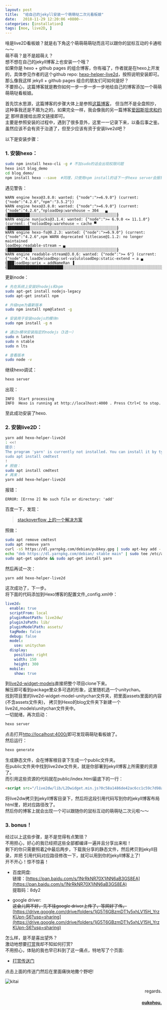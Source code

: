 ```yaml
---
layout: post
title:  "给自己的jekyll安装一个萌萌哒二次元看板娘"
date:   2018-11-29 12:20:06 +0800--
categories: [installation]
tags: [moe, live2D, ]  
---
```


啥是live2D看板娘？就是右下角这个萌萌萌萌哒而且可以跟你的鼠标互动的卡通啦～～  
萌不萌？是不是超萌え？  
想不想在自己的jekyll博客上也安装一个哦？  
如果你是 hexo + github pages 的组合博客，你有福了，作者就是在hexo上开发的，具体参见作者的这个github repo:
[hexo-helper-live2d](https://github.com/EYHN/hexo-helper-live2d)，按照说明安装即可。  
那么像我这样 jekyll + github pages 组合的朋友们可如何是好？  
不要担心，这篇博客就是教你如何一步一步一步一步地给自己的博客添加一个萌萌萌萌哒看板娘。  
 
首先饮水思源，这篇博客的步骤大体上是参照[这篇博客](https://done.moe/tutorial/2018/08/11/how-to-add-cute-live2d-in-jekyll-blog/#fnref:1)，
但当然不是全盘照抄，这种事我还是不屑为之的，如果完全一样，我会像我的另一篇博客[爱因斯坦求和约定](https://www.oukohou.wang/2018/10/25/Einstein-summation-convention/)
那样直接给出原文链接即可。  
主要是参照安装的过程中，遇到了很多意外，这里一一记录下来，以备后事之鉴。虽然应该不会有资于治道了，但至少应该有资于安装live2d吧？  
  
以下是安装步骤： 

### 1. 安装hexo：  

```bash
sudo npm install hexo-cli -g # 不加sudo的话会出现权限问题  
hexo init blog_demo  
cd blog_demo/  
npm install hexo --save  #同理，只使用npm install的话下一步hexo server会报错  

```

遇见警告：
```text
WARN engine hexo@3.8.0: wanted: {"node":">=6.9.0"} (current: {"node":"4.2.6","npm":"3.5.2"})
WARN engine hexo@3.8.0: wanted: {"node":">=6.9.0"} (current: {"node":"4.2.6","nploadDep:warehouse → 304   ▄ ╢██████████░░░░░░░░░░░░░░░░░░░░░░░░░░░░░░░░░░░░░░░╟
WARN engine nunjucks@3.1.4: wanted: {"node":">= 6.9.0 <= 11.1.0"} (current: {"noloadDep:warehouse → cache ▀ ╢██████████░░░░░░░░░░░░░░░░░░░░░░░░░░░░░░░░░░░░░░░╟
WARN engine hexo-fs@0.2.3: wanted: {"node":">=6.9.0"} (current: {"node":"4.2.6",npm WARN deprecated titlecase@1.1.2: no longer maintained
loadDep:readable-stream → ▄ ╢███████████░░░░░░░░░░░░░░░░░░░░░░░░░░░░░░░░░░░░░░╟
WARN engine readable-stream@3.0.6: wanted: {"node":">= 6"} (current: {"node":"4.loadDeloadDep:set-valuloloadDep:static-extend → a ▄ ╢███loadDep:urix → addNameRan ▐ ╢█████████████████████████░░░░░░░░░░░░░░░░░░░░░░░░░░░░░░░░░░░░░░░░░░░░░░░░░░░░░░░░░░░░░░░░░░░░░░░░░░░░░░░░╟
```

更新node：
```bash
# 先在系统上安装好nodejs和npm
sudo apt-get install nodejs-legacy
sudo apt-get install npm

# 升级npm为最新版本
sudo npm install npm@latest -g

# 安装用于安装nodejs的模块n
sudo npm install -g n

# 通过n模块安装指定的nodejs（3选一）
sudo n latest
sudo n stable
sudo n lts

# 查看版本
sudo node -v
```


继续hexo调试：
```bash
hexo server
```
出现：
```text
INFO  Start processing
INFO  Hexo is running at http://localhost:4000 . Press Ctrl+C to stop.
```

至此成功安装了hexo.

### 2. 安装live2D：
```bash
yarn add hexo-helper-live2d
: <<!
提示：
The program 'yarn' is currently not installed. You can install it by typing:
sudo apt install cmdtest
!
# 照做：
sudo apt install cmdtest
# 再来：
yarn add hexo-helper-live2d
```
报错：
```text
ERROR: [Errno 2] No such file or directory: 'add'
```
百度一下，发现：
> [stackoverflow 上的一个解决方案](https://stackoverflow.com/questions/46013544/yarn-install-command-error-no-such-file-or-directory-install)

照做：
```bash
sudo apt remove cmdtest
sudo apt remove yarn
curl -sS https://dl.yarnpkg.com/debian/pubkey.gpg | sudo apt-key add -
echo "deb https://dl.yarnpkg.com/debian/ stable main" | sudo tee /etc/apt/sources.list.d/yarn.list
sudo apt-get update && sudo apt-get install yarn
```
然后再试一次：
```bash
yarn add hexo-helper-live2d
```
这次成功了，下一步。  
将下面的代码添加到Hexo博客的配置文件_config.xml中：  
```yaml
live2d:
  enable: true
  scriptFrom: local
  pluginRootPath: live2dw/
  pluginJsPath: lib/
  pluginModelPath: assets/
  tagMode: false
  debug: false
  model:
    use: unitychan
  display:
    position: right
    width: 150
    height: 300
  mobile:
    show: true
```

到[live2d-widget-models](https://github.com/xiazeyu/live2d-widget-models)直接把整个项目clone下来。  
解压即可看到package里众多可选的形象，这里随机选一个unitychan。  
找到项目里的live2d-widget-model-unitychan文件夹，把里面assets里面的内容(不含assets文件夹)，
拷贝到Hexo的blog文件夹下新建一个live2d_models\unitychan文件夹中。  
一切就绪，再次启动：  
```bash
hexo server
```
点击打开[http://localhost:4000/](http://localhost:4000/)即可发现萌萌哒看板娘了。  
然后运行：
```bash
hexo generate
```
生成静态文件，会在博客根目录下生成一个public文件夹。  
在public文件夹中找到live2dw文件夹，就是你部署到jekyll博客上所需要的资源了。  
而引用这些资源的代码就在public/index.html最底下的一行：
```html
<script src="/live2dw/lib/L2Dwidget.min.js?0c58a1486de42ac6cc1c59c7d98ae887"></script><script>L2Dwidget.init({"pluginRootPath":"live2dw/","pluginJsPath":"lib/","pluginModelPath":"assets/","tagMode":false,"debug":false,"model":{"jsonPath":"/live2dw/assets/unitychan.model.json"},"display":{"position":"right","width":150,"height":300},"mobile":{"show":true},"log":false});</script></body>
```
将live2dw拷贝到jekyll博客目录下，然后将这段引用代码写到你的jekyll博客布局html里，把对应路径改了。  
然后你的博客上就会出现一个可以跟随你的鼠标互动的萌萌哒二次元啦～～  

### 3. bonus！  
经过以上这些步骤，是不是觉得有点繁琐？  
不用担心，好心的我已经把这些全部都编译一遍并且分享出来啦！   
剩下的你只需要照着[2](###2.安装live2D：)中最后两步，下载我分享的静态文件，然后拷贝到jekyll目录，并把
引用代码对应路径修改一下，就可以用到你的jekyll博客上了!    
开不开心！惊不惊喜！  

- 百度网盘:    
  链接：[https://pan.baidu.com/s/1NrRkNR70X1jNN6aB3GS8EA](https://pan.baidu.com/s/1NrRkNR70X1jNN6aB3GS8EA)     
  提取码：8dy2   

- google driver:  
  ~~这会儿网不好，先不往google driver上传了，等网好了传。~~  
  [https://drive.google.com/drive/folders/1jG5T6GBzmDT1y5xhLV15H_YrzKUpn-S6?usp=sharing](https://drive.google.com/drive/folders/1jG5T6GBzmDT1y5xhLV15H_YrzKUpn-S6?usp=sharing)      

怎么样，是不是喜出望外？  
激动地想要[打赏](https://www.oukohou.wang/donate/)我却不知如何打赏?  
不用担心，体贴的我也早已料到了这一痛点，特地写了个页面:  
- [打赏传送门](https://www.oukohou.wang/donate/)  

点击上面的传送门然后在里面痛快地撒个野吧!   

![kitai](https://s1.ax2x.com/2018/11/06/5m47Xh.jpg)  



  
<p  align="right">regards.</p>
<h4 align="right">
    <a href="https:www.oukohou.wang">
        oukohou.
    </a>
</h4>

